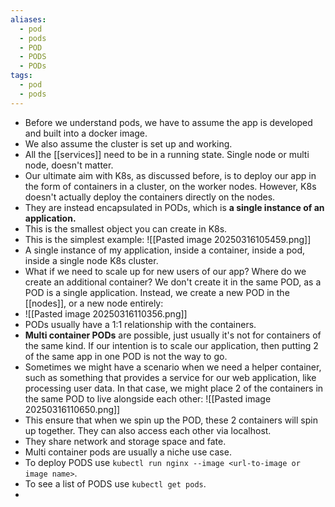 ```yaml
---
aliases:
  - pod
  - pods
  - POD
  - PODS
  - PODs
tags:
  - pod
  - pods
---
```

- Before we understand pods, we have to assume the app is developed and built into a docker image.
- We also assume the cluster is set up and working.
- All the [[services]] need to be in a running state. Single node or multi node, doesn't matter.
- Our ultimate aim with K8s, as discussed before, is to deploy our app in the form of containers in a cluster, on the worker nodes. However, K8s doesn't actually deploy the containers directly on the nodes.
- They are instead encapsulated in PODs, which is **a single instance of an application.**
- This is the smallest object you can create in K8s.
- This is the simplest example:
	![[Pasted image 20250316105459.png]]
- A single instance of my application, inside a container, inside a pod, inside a single node K8s cluster.
- What if we need to scale up for new users of our app? Where do we create an additional container? We don't create it in the same POD, as a POD is a single application. Instead, we create a new POD in the [[nodes]], or a new node entirely:
- ![[Pasted image 20250316110356.png]]
- PODs usually have a 1:1 relationship with the containers. 
- **Multi container PODs** are possible, just usually it's not for containers of the same kind. If our intention is to scale our application, then putting 2 of the same app in one POD is not the way to go.
- Sometimes we might have a scenario when we need a helper container, such as something that provides a service for our web application, like processing user data. In that case, we might place 2 of the containers in the same POD to live alongside each other:
	![[Pasted image 20250316110650.png]]
- This ensure that when we spin up the POD, these 2 containers will spin up together. They can also access each other via localhost.
- They share network and storage space and fate.
- Multi container pods are usually a niche use case.
- To deploy PODS use `kubectl run nginx --image <url-to-image or image name>`.
- To see a list of PODS use `kubectl get pods`.
- 